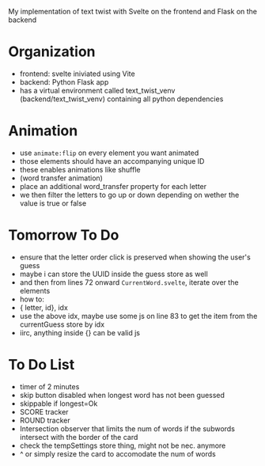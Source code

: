 My implementation of text twist with Svelte on the frontend and Flask on the backend

# Organization

- frontend: svelte iniviated using Vite
- backend: Python Flask app
- has a virtual environment called text_twist_venv (backend/text_twist_venv) containing all python dependencies

# Animation

- use `animate:flip` on every element you want animated
- those elements should have an accompanying unique ID
- these enables animations like shuffle
- (word transfer animation)
- place an additional word_transfer property for each letter
- we then filter the letters to go up or down depending on wether the value is true or false

# Tomorrow To Do

- ensure that the letter order click is preserved when showing the user's guess
- maybe i can store the UUID inside the guess store as well
- and then from lines 72 onward `CurrentWord.svelte`, iterate over the elements
- how to:
- { letter, id}, idx
- use the above idx, maybe use some js on line 83 to get the item from the currentGuess store by idx
- iirc, anything inside {} can be valid js

# To Do List

- timer of 2 minutes
- skip button disabled when longest word has not been guessed
- skippable if longest=Ok
- SCORE tracker
- ROUND tracker
- Intersection observer that limits the num of words if the subwords intersect with the border of the card
- check the tempSettings store thing, might not be nec. anymore
- ^ or simply resize the card to accomodate the num of words
